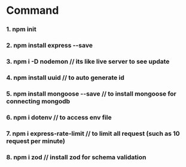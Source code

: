 # Command

### 1. npm init
### 2. npm install express --save
### 3. npm i -D nodemon  // its like live server to see update 
### 4. npm install uuid // to auto generate id
### 5. npm install mongoose --save // to install mongoose for connecting mongodb
### 6. npm i dotenv // to access env file
### 7. npm i express-rate-limit // to limit all request (such as 10 request per minute)
### 8. npm i zod // install zod for schema validation